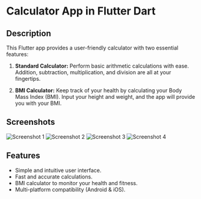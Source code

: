 # Calculator App in Flutter Dart



## Description

This Flutter app provides a user-friendly calculator with two essential features:

1. **Standard Calculator:** Perform basic arithmetic calculations with ease. Addition, subtraction, multiplication, and division are all at your fingertips.

2. **BMI Calculator:** Keep track of your health by calculating your Body Mass Index (BMI). Input your height and weight, and the app will provide you with your BMI.

## Screenshots

![Screenshot 1](https://github.com/saira3456/calculator-app/assets/106345179/0198dc2e-8d46-4053-ade2-b3cd23aba00e)
![Screenshot 2](https://github.com/saira3456/calculator-app/assets/106345179/c9c8581d-94f4-4512-b5c0-3fb6850eb81c)
![Screenshot 3](https://github.com/saira3456/calculator-app/assets/106345179/c514d5d1-a84d-42b9-b9dd-698f1ed06781)
![Screenshot 4](https://github.com/saira3456/calculator-app/assets/106345179/cebc9d37-bbcb-45ff-bd52-63e635d28476)



## Features

- Simple and intuitive user interface.
- Fast and accurate calculations.
- BMI calculator to monitor your health and fitness.
- Multi-platform compatibility (Android & iOS).
